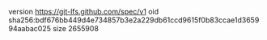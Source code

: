 version https://git-lfs.github.com/spec/v1
oid sha256:bdf676bb449d4e734857b3e2a229db61ccd9615f0b83ccae1d365994aabac025
size 2655908
